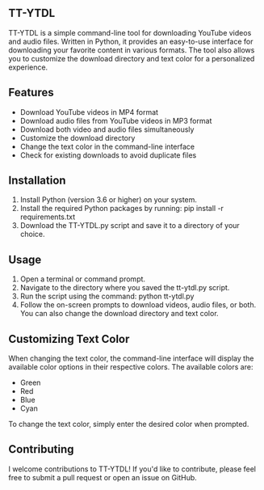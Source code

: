 ## TT-YTDL
 
TT-YTDL is a simple command-line tool for downloading YouTube videos and audio files. Written in Python, it provides an easy-to-use interface for downloading your favorite content in various formats. The tool also allows you to customize the download directory and text color for a personalized experience. 
 
## Features 
 
- Download YouTube videos in MP4 format 
- Download audio files from YouTube videos in MP3 format 
- Download both video and audio files simultaneously 
- Customize the download directory 
- Change the text color in the command-line interface 
- Check for existing downloads to avoid duplicate files 
 
## Installation 
 
1. Install Python (version 3.6 or higher) on your system. 
2. Install the required Python packages by running:  pip install -r requirements.txt  
3. Download the TT-YTDL.py  script and save it to a directory of your choice. 
 
## Usage 
 
1. Open a terminal or command prompt. 
2. Navigate to the directory where you saved the  tt-ytdl.py  script. 
3. Run the script using the command:  python tt-ytdl.py  
4. Follow the on-screen prompts to download videos, audio files, or both. You can also change the download directory and text color. 

## Customizing Text Color 
 
When changing the text color, the command-line interface will display the available color options in their respective colors. The available colors are: 
 
- Green 
- Red 
- Blue 
- Cyan 
 
To change the text color, simply enter the desired color when prompted. 
 
## Contributing 
 
I welcome contributions to TT-YTDL! If you'd like to contribute, please feel free to submit a pull request or open an issue on GitHub. 
 